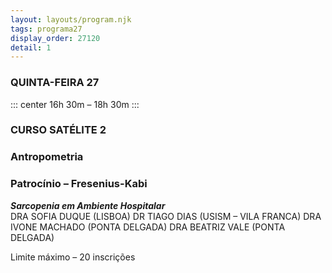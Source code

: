 ```yaml
---
layout: layouts/program.njk
tags: programa27
display_order: 27120
detail: 1
---
```

### QUINTA-FEIRA 27  
::: center
16h 30m – 18h 30m
:::
### CURSO SATÉLITE 2
### Antropometria
### Patrocínio – Fresenius-Kabi

***Sarcopenia em Ambiente Hospitalar***   
DRA SOFIA DUQUE (LISBOA)
DR TIAGO DIAS (USISM – VILA FRANCA)
DRA IVONE MACHADO (PONTA DELGADA)
DRA BEATRIZ VALE (PONTA DELGADA)

Limite máximo – 20 inscrições